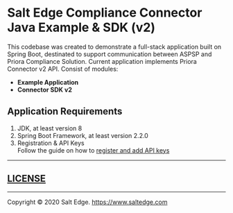# Salt Edge Compliance Connector Java Example & SDK (v2)

This codebase was created to demonstrate a full-stack application built on Spring Boot, destinated to support communication between ASPSP and Priora Compliance Solution. Current application implements Priora Connector v2 API.
Consist of modules:
* **Example Application**
* **Connector SDK v2**
  
## Application Requirements
  
1. JDK, at least version 8 
1. Spring Boot Framework, at least version 2.2.0
1. Registration & API Keys  
   Follow the guide on how to [register and add API keys](https://priora.saltedge.com/connector-docs#registration-api-keys)



---
## [LICENSE](LICENSE.txt)

---
Copyright © 2020 Salt Edge. https://www.saltedge.com
